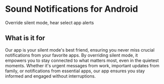 # Sound Notifications for Android

Override silent mode, hear select app alerts

## What is it for

Our app is your silent mode's best friend, ensuring you never miss crucial notifications from your favorite apps. By overriding silent mode, it empowers you to stay connected to what matters most, even in the quietest moments. Whether it's urgent messages from work, important updates from family, or notifications from essential apps, our app ensures you stay informed and engaged without interruptions.